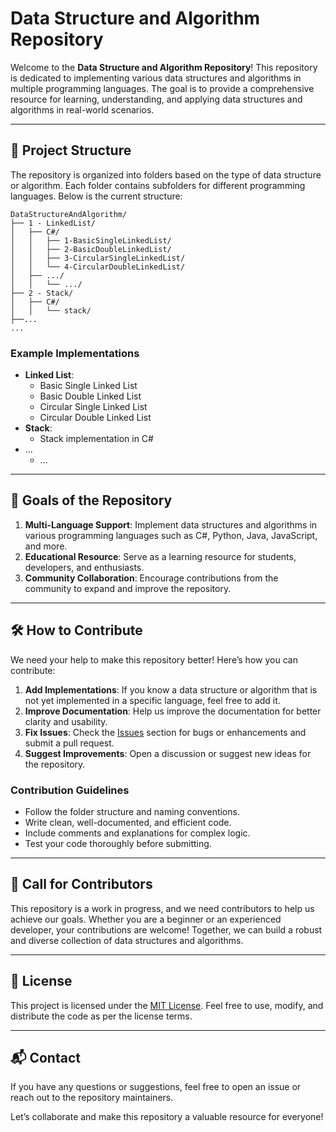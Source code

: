 # Data Structure and Algorithm Repository

Welcome to the **Data Structure and Algorithm Repository**! This repository is dedicated to implementing various data structures and algorithms in multiple programming languages. The goal is to provide a comprehensive resource for learning, understanding, and applying data structures and algorithms in real-world scenarios.

---

## 📂 Project Structure

The repository is organized into folders based on the type of data structure or algorithm. Each folder contains subfolders for different programming languages. Below is the current structure:

```
DataStructureAndAlgorithm/
├── 1 - LinkedList/
│   ├── C#/
│   │   ├── 1-BasicSingleLinkedList/
│   │   ├── 2-BasicDoubleLinkedList/
│   │   ├── 3-CircularSingleLinkedList/
│   │   └── 4-CircularDoubleLinkedList/
│   ├── .../
│   │   └── .../
├── 2 - Stack/
│   ├── C#/
│   │   └── stack/
├──...
...
```

### Example Implementations

-   **Linked List**:
    -   Basic Single Linked List
    -   Basic Double Linked List
    -   Circular Single Linked List
    -   Circular Double Linked List
-   **Stack**:
    -   Stack implementation in C#
-   ...
    -   ...

---

## 🚀 Goals of the Repository

1. **Multi-Language Support**: Implement data structures and algorithms in various programming languages such as C#, Python, Java, JavaScript, and more.
2. **Educational Resource**: Serve as a learning resource for students, developers, and enthusiasts.
3. **Community Collaboration**: Encourage contributions from the community to expand and improve the repository.

---

## 🛠️ How to Contribute

We need your help to make this repository better! Here’s how you can contribute:

1. **Add Implementations**: If you know a data structure or algorithm that is not yet implemented in a specific language, feel free to add it.
2. **Improve Documentation**: Help us improve the documentation for better clarity and usability.
3. **Fix Issues**: Check the [Issues](#) section for bugs or enhancements and submit a pull request.
4. **Suggest Improvements**: Open a discussion or suggest new ideas for the repository.

### Contribution Guidelines

-   Follow the folder structure and naming conventions.
-   Write clean, well-documented, and efficient code.
-   Include comments and explanations for complex logic.
-   Test your code thoroughly before submitting.

---

## 📢 Call for Contributors

This repository is a work in progress, and we need contributors to help us achieve our goals. Whether you are a beginner or an experienced developer, your contributions are welcome! Together, we can build a robust and diverse collection of data structures and algorithms.

---

## 📜 License

This project is licensed under the [MIT License](LICENSE). Feel free to use, modify, and distribute the code as per the license terms.

---

## 📬 Contact

If you have any questions or suggestions, feel free to open an issue or reach out to the repository maintainers.

Let’s collaborate and make this repository a valuable resource for everyone!
